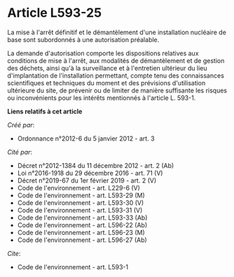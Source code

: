 # Article L593-25

La mise à l'arrêt définitif et le démantèlement d'une installation nucléaire de base sont subordonnés à une autorisation
préalable. 

La demande d'autorisation comporte les dispositions relatives aux conditions de mise à l'arrêt, aux modalités de
démantèlement et de gestion des déchets, ainsi qu'à la surveillance et à l'entretien ultérieur du lieu d'implantation de
l'installation permettant, compte tenu des connaissances scientifiques et techniques du moment et des prévisions
d'utilisation ultérieure du site, de prévenir ou de limiter de manière suffisante les risques ou inconvénients pour les
intérêts mentionnés à l'article L. 593-1.

**Liens relatifs à cet article**

_Créé par_:

  - Ordonnance n°2012-6 du 5 janvier 2012 - art. 3

_Cité par_:

  - Décret n°2012-1384 du 11 décembre 2012 - art. 2 (Ab)
  - Loi n°2016-1918 du 29 décembre 2016 - art. 71 (V)
  - Décret n°2019-67 du 1er février 2019 - art. 2 (V)
  - Code de l'environnement - art. L229-6 (V)
  - Code de l'environnement - art. L593-29 (M)
  - Code de l'environnement - art. L593-30 (V)
  - Code de l'environnement - art. L593-31 (V)
  - Code de l'environnement - art. L593-33 (Ab)
  - Code de l'environnement - art. L596-22 (Ab)
  - Code de l'environnement - art. L596-23 (M)
  - Code de l'environnement - art. L596-27 (Ab)

_Cite_:

  - Code de l'environnement - art. L593-1
